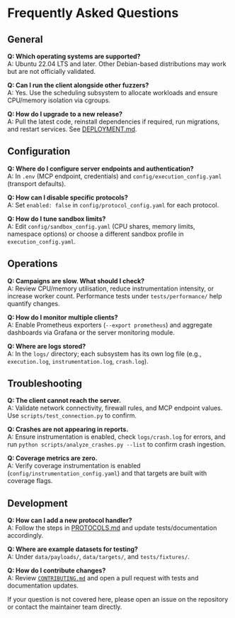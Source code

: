 # Frequently Asked Questions

## General

**Q: Which operating systems are supported?**  
A: Ubuntu 22.04 LTS and later. Other Debian-based distributions may work but are not officially
validated.

**Q: Can I run the client alongside other fuzzers?**  
A: Yes. Use the scheduling subsystem to allocate workloads and ensure CPU/memory isolation via cgroups.

**Q: How do I upgrade to a new release?**  
A: Pull the latest code, reinstall dependencies if required, run migrations, and restart services. See
[DEPLOYMENT.md](DEPLOYMENT.md#updating-clients).

## Configuration

**Q: Where do I configure server endpoints and authentication?**  
A: In `.env` (MCP endpoint, credentials) and `config/execution_config.yaml` (transport defaults).

**Q: How can I disable specific protocols?**  
A: Set `enabled: false` in `config/protocol_config.yaml` for each protocol.

**Q: How do I tune sandbox limits?**  
A: Edit `config/sandbox_config.yaml` (CPU shares, memory limits, namespace options) or choose a different
sandbox profile in `execution_config.yaml`.

## Operations

**Q: Campaigns are slow. What should I check?**  
A: Review CPU/memory utilisation, reduce instrumentation intensity, or increase worker count. Performance
tests under `tests/performance/` help quantify changes.

**Q: How do I monitor multiple clients?**  
A: Enable Prometheus exporters (`--export prometheus`) and aggregate dashboards via Grafana or the server
monitoring module.

**Q: Where are logs stored?**  
A: In the `logs/` directory; each subsystem has its own log file (e.g., `execution.log`,
`instrumentation.log`, `crash.log`).

## Troubleshooting

**Q: The client cannot reach the server.**  
A: Validate network connectivity, firewall rules, and MCP endpoint values. Use
`scripts/test_connection.py` to confirm.

**Q: Crashes are not appearing in reports.**  
A: Ensure instrumentation is enabled, check `logs/crash.log` for errors, and run
`python scripts/analyze_crashes.py --list` to confirm crash ingestion.

**Q: Coverage metrics are zero.**  
A: Verify coverage instrumentation is enabled (`config/instrumentation_config.yaml`) and that targets are
built with coverage flags.

## Development

**Q: How can I add a new protocol handler?**  
A: Follow the steps in [PROTOCOLS.md](PROTOCOLS.md#adding-a-new-protocol) and update tests/documentation
accordingly.

**Q: Where are example datasets for testing?**  
A: Under `data/payloads/`, `data/targets/`, and `tests/fixtures/`.

**Q: How do I contribute changes?**  
A: Review [`CONTRIBUTING.md`](../CONTRIBUTING.md) and open a pull request with tests and documentation
updates.

If your question is not covered here, please open an issue on the repository or contact the maintainer
team directly.
